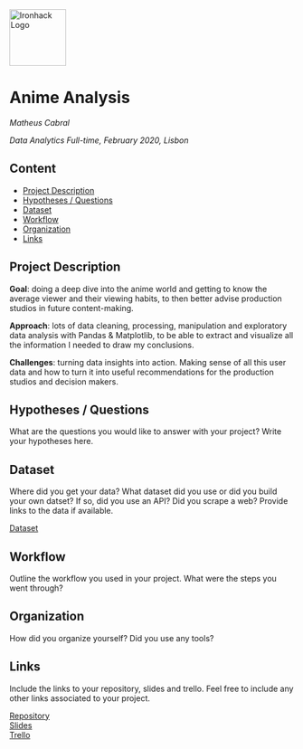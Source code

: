 <img src="https://bit.ly/2VnXWr2" alt="Ironhack Logo" width="100"/>

# Anime Analysis
*Matheus Cabral*

*Data Analytics Full-time, February 2020, Lisbon*

## Content
- [Project Description](#project-description)
- [Hypotheses / Questions](#hypotheses-/-questions)
- [Dataset](#dataset)
- [Workflow](#workflow)
- [Organization](#organization)
- [Links](#links)

<a name="project-description"></a>

## Project Description
**Goal**: doing a deep dive into the anime world and getting to know the average viewer and their viewing habits, to then better advise production studios in future content-making.

**Approach**: lots of data cleaning, processing, manipulation and exploratory data analysis with Pandas & Matplotlib, to be able to extract and visualize all the information I needed to draw my conclusions.

**Challenges**: turning data insights into action. Making sense of all this user data and how to turn it into useful recommendations for the production studios and decision makers.

<a name="hypotheses-/-questions"></a>

## Hypotheses / Questions
What are the questions you would like to answer with your project? Write your hypotheses here.

<a name="dataset"></a>

## Dataset
Where did you get your data? What dataset did you use or did you build your own datset? If so, did you use an API? Did you scrape a web? Provide links to the data if available.

[Dataset]() 

<a name="workflow"></a>

## Workflow
Outline the workflow you used in your project. What were the steps you went through?

<a name="organization"></a>

## Organization
How did you organize yourself? Did you use any tools?

<a name="links"></a>

## Links
Include the links to your repository, slides and trello. Feel free to include any other links associated to your project. 

[Repository](https://github.com/)  
[Slides](https://slides.com/)  
[Trello](https://trello.com/en)  
